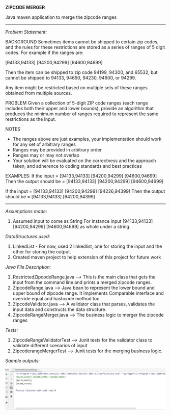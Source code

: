  **ZIPCODE MERGER**
 
Java maven application to merge the zipcode ranges 

----------------------------------------------------------------------------------------------------------------------
_Problem Statement:_
 
BACKGROUND
Sometimes items cannot be shipped to certain zip codes, and the rules for these restrictions are stored as a series of ranges of 5 digit codes. For example if the ranges are:

[94133,94133] [94200,94299] [94600,94699]

Then the item can be shipped to zip code 94199, 94300, and 65532, but cannot be shipped to 94133, 94650, 94230, 94600, or 94299.

Any item might be restricted based on multiple sets of these ranges obtained from multiple sources.

PROBLEM
Given a collection of 5-digit ZIP code ranges (each range includes both their upper and lower bounds), provide an algorithm that produces the minimum number of ranges required to represent the same restrictions as the input.

NOTES
- The ranges above are just examples, your implementation should work for any set of arbitrary ranges
- Ranges may be provided in arbitrary order
- Ranges may or may not overlap
- Your solution will be evaluated on the correctness and the approach taken, and adherence to coding standards and best practices

EXAMPLES:
If the input = [94133,94133] [94200,94299] [94600,94699]
Then the output should be = [94133,94133] [94200,94299] [94600,94699]

If the input = [94133,94133] [94200,94299] [94226,94399] 
Then the output should be = [94133,94133] [94200,94399]

---------------------------------------------------------------------------------------------------------------------

_Assumptions made:_
1) Assumed input to come as String
For instance input [94133,94133] [94200,94299] [94600,94699] as whole under a string.

_DataStructures used:_
1) LinkedList - For now, used 2 linkedlist, one for storing the input and the other for storing the output.
2) Created maven project to help extension of this project for future work

_Java File Description:_
1) RestrictedZipcodeRange.java --> This is the main class that gets the input from the command line and prints a merged zipcode ranges.
2) ZipcodeRange.java -->  Java bean to represent the lower bound and upper bound of zipcode range. It implements Comparable interface and override equal and hashcode method too
4) ZipcodeValidator.java --> A validator class that parses, validates the input data and constructs the data structure.
5) ZipcodeRangeMerger.java --> The business logic to merger the zipcode ranges

_Tests:_
1) ZipcodeRangeValidatorTest --> Junit tests for the validator class to validate different scenarios of input
2) ZipcoderangeMergerTest --> Junit tests for the merging business logic.

_Sample outputs:_

  ![result](https://github.com/sinharo/ZipcodeMerger/blob/master/Result.jpg)
  
  
  
